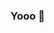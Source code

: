 ### Yooo 👋

<!--
**omertazz/omertazz** is a ✨ _special_ ✨ repository because its `README.md` (this file) appears on your GitHub profile.

Here are some ideas to get you started:

###🔭 I’m currently working on ... Discord Bots
###🌱 I’m currently learning ... node.js
###📫 How to reach me: ... !Dae#0007 / RB#3159
-->
